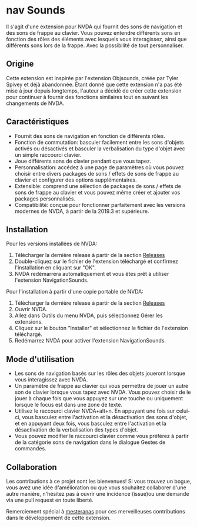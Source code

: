 # nav Sounds
Il s'agit d'une extension pour NVDA qui fournit des sons de navigation et des sons de frappe au clavier.
Vous pouvez entendre différents sons en fonction des rôles des éléments avec lesquels vous interagissez, ainsi que différents sons lors de la frappe.
Avec la possibilité de tout personnaliser.

 
## Origine


Cette extension est inspirée par l'extension Objsounds, créée par Tyler Spivey et déjà abandonnée. Étant donné que cette extension n'a pas été mise à jour depuis longtemps, l'auteur a décidé de créer cette extension pour continuer à fournir des fonctions similaires tout en suivant les changements de NVDA.


## Caractéristiques

- Fournit des sons de navigation en fonction de différents rôles.
- Fonction de commutation: basculer facilement entre les sons d'objets activés ou désactivés et basculer la verbalisation du type d'objet avec un simple  raccourci clavier.
- Joue différents sons de clavier pendant que vous tapez.
- Personnalisation: accédez à une page  de paramètres où vous pouvez choisir entre divers  packages de sons / effets de sons de frappe au clavier et configurer des options supplémentaires.
- Extensible: comprend une sélection de packages de sons / effets de sons de frappe au clavier et vous pouvez même créer et ajouter vos packages personnalisés.
- Compatibilité: conçue pour fonctionner parfaitement avec les versions modernes de NVDA, à partir de la 2019.3  et supérieure.


## Installation

Pour les versions installées de NVDA:

1. Télécharger la dernière release à partir de la section [Releases](https://github.com/ahmedthebest31/navsounds/releases)
2. Double-cliquez sur le fichier de l'extension téléchargé et confirmez l'installation en cliquant sur "OK".
3. NVDA redémarrera automatiquement et vous êtes prêt à utiliser l'extension NavigationSounds.


Pour l'installation à partir d'une copie portable de NVDA:

1. Télécharger la dernière release à partir de la section [Releases](https://github.com/ahmedthebest31/navsounds/releases)
2. Ouvrir NVDA.
3. Allez dans Outils du menu NVDA, puis sélectionnez Gérer les extensions.
4. Cliquez sur le bouton "Installer" et sélectionnez le fichier de l'extension téléchargé.
5. Redémarrez NVDA pour activer l'extension NavigationSounds.


## Mode d'utilisation

- Les sons de navigation basés sur les rôles des objets joueront lorsque vous interagissez avec NVDA.
- Un paramètre de frappe au clavier qui vous permettra de jouer un autre son de clavier lorsque vous tapez avec NVDA. Vous pouvez choisir de le jouer à chaque fois que vous appuyez sur une touche ou uniquement lorsque le focus est dans une zone de texte.
- Utilisez le raccourci clavier NVDA+alt+n. En appuyant une fois sur celui-ci, vous basculez entre l'activation et la désactivation des sons d'objet, et en appuyant deux fois, vous basculez entre l'activation et la désactivation  de la verbalisation des types d'objet.
- Vous pouvez modifier le raccourci clavier comme vous préférez à partir de la catégorie sons de navigation dans le dialogue Gestes de commandes.


## Collaboration

Les contributions à ce projet sont les bienvenues! Si vous trouvez un bogue, vous avez une idée d'amélioration ou que vous souhaitez collaborer d'une autre manière, n'hésitez pas à ouvrir une incidence (issue)ou une demande via une pull request en toute liberté.

Remerciement spécial à [mesteranas](https://github.com/mesteranas/) pour ces merveilleuses contributions dans le développement de cette extension.
